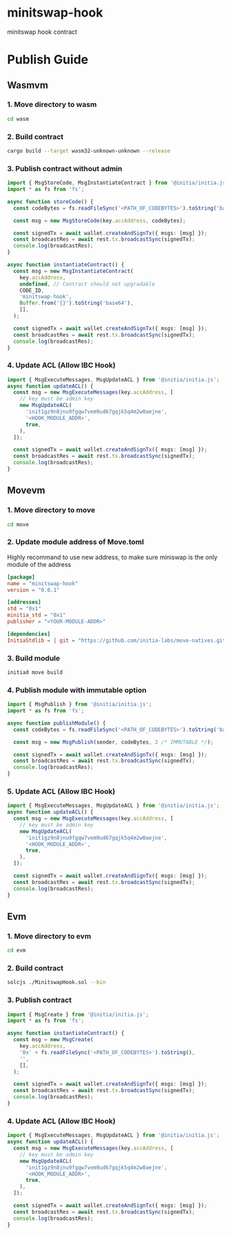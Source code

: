 # minitswap-hook

minitswap hook contract

# Publish Guide

## Wasmvm

### 1. Move directory to wasm

```bash
cd wasm
```

### 2. Build contract

```bash
cargo build --target wasm32-unknown-unknown --release
```

### 3. Publish contract without admin

```typescript
import { MsgStoreCode, MsgInstantiateContract } from '@initia/initia.js';
import * as fs from 'fs';

async function storeCode() {
  const codeBytes = fs.readFileSync('<PATH_OF_CODEBYTES>').toString('base64'); // get .wasm file

  const msg = new MsgStoreCode(key.accAddress, codeBytes);

  const signedTx = await wallet.createAndSignTx({ msgs: [msg] });
  const broadcastRes = await rest.tx.broadcastSync(signedTx);
  console.log(broadcastRes);
}

async function instantiateContract() {
  const msg = new MsgInstantiateContract(
    key.accAddress,
    undefined, // Contract should not upgradable
    CODE_ID,
    'minitswap-hook',
    Buffer.from('{}').toString('base64'),
    [],
  );

  const signedTx = await wallet.createAndSignTx({ msgs: [msg] });
  const broadcastRes = await rest.tx.broadcastSync(signedTx);
  console.log(broadcastRes);
}
```

### 4. Update ACL (Allow IBC Hook)

```typescript
import { MsgExecuteMessages, MsgUpdateACL } from '@initia/initia.js';
async function updateACL() {
  const msg = new MsgExecuteMessages(key.accAddress, [
    // key must be admin key
    new MsgUpdateACL(
      'init1gz9n8jnu9fgqw7vem9ud67gqjk5q4m2w0aejne',
      '<HOOK_MODULE_ADDR>',
      true,
    ),
  ]);

  const signedTx = await wallet.createAndSignTx({ msgs: [msg] });
  const broadcastRes = await rest.tx.broadcastSync(signedTx);
  console.log(broadcastRes);
}
```

## Movevm

### 1. Move directory to move

```bash
cd move
```

### 2. Update module address of Move.toml

Highly recommand to use new address, to make sure miniswap is the only module of the address

```toml
[package]
name = "minitswap-hook"
version = "0.0.1"

[addresses]
std = "0x1"
minitia_std = "0x1"
publisher = "<YOUR-MODULE-ADDR>"

[dependencies]
InitiaStdlib = { git = "https://github.com/initia-labs/move-natives.git", subdir = "initia_stdlib", rev = "0a6aa67b41087c56b6fe7ae54e75c0ecceb388a8" }
```

### 3. Build module

```bash
initiad move build
```

### 4. Publish module with immutable option

```typescript
import { MsgPublish } from '@initia/initia.js';
import * as fs from 'fs';

async function publishModule() {
  const codeBytes = fs.readFileSync('<PATH_OF_CODEBYTES>').toString('base64'); // get .mv file

  const msg = new MsgPublish(sender, codeBytes, 2 /* IMMUTABLE */);

  const signedTx = await wallet.createAndSignTx({ msgs: [msg] });
  const broadcastRes = await rest.tx.broadcastSync(signedTx);
  console.log(broadcastRes);
}
```

### 5. Update ACL (Allow IBC Hook)

```typescript
import { MsgExecuteMessages, MsgUpdateACL } from '@initia/initia.js';
async function updateACL() {
  const msg = new MsgExecuteMessages(key.accAddress, [
    // key must be admin key
    new MsgUpdateACL(
      'init1gz9n8jnu9fgqw7vem9ud67gqjk5q4m2w0aejne',
      '<HOOK_MODULE_ADDR>',
      true,
    ),
  ]);

  const signedTx = await wallet.createAndSignTx({ msgs: [msg] });
  const broadcastRes = await rest.tx.broadcastSync(signedTx);
  console.log(broadcastRes);
}
```

## Evm

### 1. Move directory to evm

```bash
cd evm
```

### 2. Build contract

```bash
solcjs ./MinitswapHook.sol --bin
```

### 3. Publish contract

```typescript
import { MsgCreate } from '@initia/initia.js';
import * as fs from 'fs';

async function instantiateContract() {
  const msg = new MsgCreate(
    key.accAddress,
    '0x' + fs.readFileSync('<PATH_OF_CODEBYTES>').toString(),
    '',
    [],
  );

  const signedTx = await wallet.createAndSignTx({ msgs: [msg] });
  const broadcastRes = await rest.tx.broadcastSync(signedTx);
  console.log(broadcastRes);
}
```

### 4. Update ACL (Allow IBC Hook)

```typescript
import { MsgExecuteMessages, MsgUpdateACL } from '@initia/initia.js';
async function updateACL() {
  const msg = new MsgExecuteMessages(key.accAddress, [
    // key must be admin key
    new MsgUpdateACL(
      'init1gz9n8jnu9fgqw7vem9ud67gqjk5q4m2w0aejne',
      '<HOOK_MODULE_ADDR>',
      true,
    ),
  ]);

  const signedTx = await wallet.createAndSignTx({ msgs: [msg] });
  const broadcastRes = await rest.tx.broadcastSync(signedTx);
  console.log(broadcastRes);
}
```
